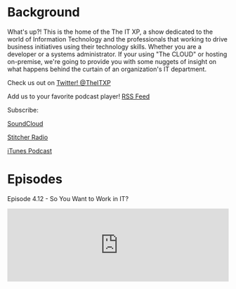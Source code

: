 # Background

What's up?! This is the home of the The IT XP, a show dedicated to the world of Information Technology
and the professionals that working to drive business initiatives using their technology skills. Whether you are a 
developer or a systems administrator. If your using "The CLOUD" or hosting on-premise, we're going to provide you 
with some nuggets of insight on what happens behind the curtain of an organization's IT department.</p>

Check us out on <a href="https://twitter.com/theitxp">Twitter! @TheITXP </a>

Add us to your favorite podcast player!  <a href='http://feeds.soundcloud.com/users/soundcloud:users:134569916/sounds.rss'>RSS Feed</a>

Subscribe:<br>

<a href="http://www.soundcloud.com/theitxp">SoundCloud</a>

<a href="https://www.stitcher.com/s?fid=69160&refid=stpr">Stitcher Radio</a>

<a href="https://t.co/5J3V1agATc">iTunes Podcast</a>

# Episodes

Episode 4.12 - So You Want to Work in IT?

<iframe width="100%" height="166" scrolling="no" frameborder="no" allow="autoplay" src="https://w.soundcloud.com/player/?url=https%3A//api.soundcloud.com/tracks/527243502&color=%23ff5500&auto_play=false&hide_related=false&show_comments=true&show_user=true&show_reposts=false&show_teaser=true"></iframe>
